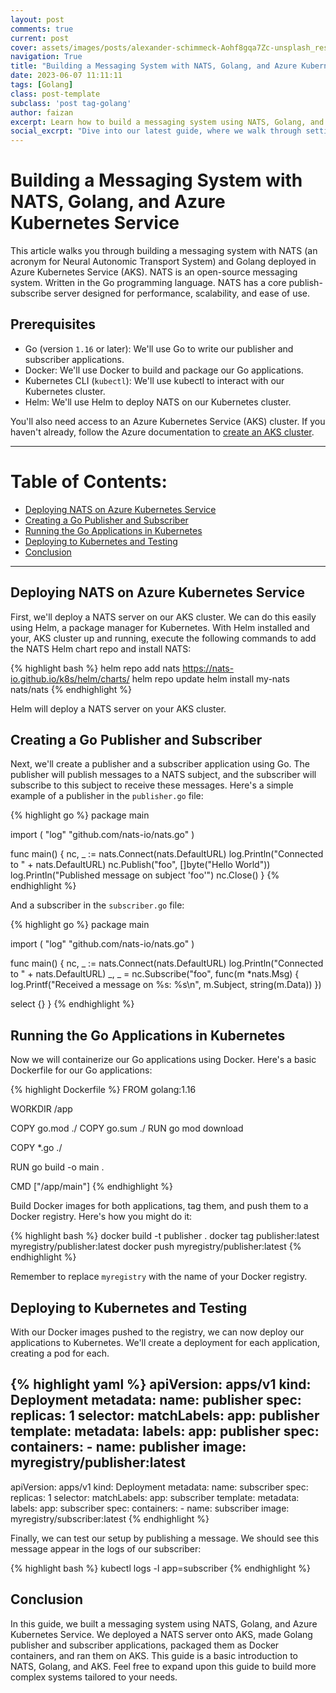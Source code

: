 ```yaml
---
layout: post
comments: true
current: post
cover: assets/images/posts/alexander-schimmeck-Aohf8gqa7Zc-unsplash_resized.webp
navigation: True
title: "Building a Messaging System with NATS, Golang, and Azure Kubernetes Service"
date: 2023-06-07 11:11:11
tags: [Golang]
class: post-template
subclass: 'post tag-golang'
author: faizan
excerpt: Learn how to build a messaging system using NATS, Golang, and Azure Kubernetes Service in our step-by-step guide.
social_excrpt: "Dive into our latest guide, where we walk through setting up a messaging system with #NATS, #Golang, and #Azure #Kubernetes Service. Learn to deploy a NATS server, build Golang publisher and subscriber applications, package them as #Docker #containers, and run them on #AKS!"
---
```


# Building a Messaging System with NATS, Golang, and Azure Kubernetes Service

This article walks you through building a messaging system with NATS (an acronym for Neural Autonomic Transport System) and Golang deployed in Azure Kubernetes Service (AKS). NATS is an open-source messaging system. Written in the Go programming language. NATS has a core publish-subscribe server designed for performance, scalability, and ease of use.

## Prerequisites

- Go (version `1.16` or later): We'll use Go to write our publisher and subscriber applications.
- Docker: We'll use Docker to build and package our Go applications.
- Kubernetes CLI (`kubectl`): We'll use kubectl to interact with our Kubernetes cluster.
- Helm: We'll use Helm to deploy NATS on our Kubernetes cluster.

You'll also need access to an Azure Kubernetes Service (AKS) cluster. If you haven't already, follow the Azure documentation to [create an AKS cluster](https://docs.microsoft.com/en-us/azure/aks/intro-kubernetes).

***

# Table of Contents:

* [Deploying NATS on Azure Kubernetes Service](#deploying-nats-on-azure-kubernetes-service)
* [Creating a Go Publisher and Subscriber](#creating-a-go-publisher-and-subscriber)
* [Running the Go Applications in Kubernetes](#running-the-go-applications-in-kubernetes)
* [Deploying to Kubernetes and Testing](#deploying-to-kubernetes-and-testing)
* [Conclusion](#conclusion)

***


## Deploying NATS on Azure Kubernetes Service

First, we'll deploy a NATS server on our AKS cluster. We can do this easily using Helm, a package manager for Kubernetes. With Helm installed and your, AKS cluster up and running, execute the following commands to add the NATS Helm chart repo and install NATS:

{% highlight bash %}
helm repo add nats https://nats-io.github.io/k8s/helm/charts/
helm repo update
helm install my-nats nats/nats
{% endhighlight %}

Helm will deploy a NATS server on your AKS cluster.

## Creating a Go Publisher and Subscriber

Next, we'll create a publisher and a subscriber application using Go. The publisher will publish messages to a NATS subject, and the subscriber will subscribe to this subject to receive these messages. Here's a simple example of a publisher in the `publisher.go` file:

{% highlight go %}
package main

import (
  "log"
  "github.com/nats-io/nats.go"
)

func main() {
  nc, _ := nats.Connect(nats.DefaultURL)
  log.Println("Connected to " + nats.DefaultURL)
  nc.Publish("foo", []byte("Hello World"))
  log.Println("Published message on subject 'foo'")
  nc.Close()
}
{% endhighlight %}

And a subscriber in the `subscriber.go` file:

{% highlight go %}
package main

import (
  "log"
  "github.com/nats-io/nats.go"
)

func main() {
  nc, _ := nats.Connect(nats.DefaultURL)
  log.Println("Connected to " + nats.DefaultURL)
  _, _ = nc.Subscribe("foo", func(m *nats.Msg) {
    log.Printf("Received a message on %s: %s\n", m.Subject, string(m.Data))
  })

  select {}
}
{% endhighlight %}

## Running the Go Applications in Kubernetes

Now we will containerize our Go applications using Docker. Here's a basic Dockerfile for our Go applications:

{% highlight Dockerfile %}
FROM golang:1.16

WORKDIR /app

COPY go.mod ./
COPY go.sum ./
RUN go mod download

COPY *.go ./

RUN go build -o main .

CMD ["/app/main"]
{% endhighlight %}

Build Docker images for both applications, tag them, and push them to a Docker registry. Here's how you might do it:

{% highlight bash %}
docker build -t publisher .
docker tag publisher:latest myregistry/publisher:latest
docker push myregistry/publisher:latest
{% endhighlight %}

Remember to replace `myregistry` with the name of your Docker registry.

## Deploying to Kubernetes and Testing

With our Docker images pushed to the registry, we can now deploy our applications to Kubernetes. We'll create a deployment for each application, creating a pod for each.

{% highlight yaml %}
apiVersion: apps/v1
kind: Deployment
metadata:
  name: publisher
spec:
  replicas: 1
  selector:
    matchLabels:
      app: publisher
  template:
    metadata:
      labels:
        app: publisher
    spec:
      containers:
        - name: publisher
          image: myregistry/publisher:latest
---
apiVersion: apps/v1
kind: Deployment
metadata:
  name: subscriber
spec:
  replicas: 1
  selector:
    matchLabels:
      app: subscriber
  template:
    metadata:
      labels:
        app: subscriber
    spec:
      containers:
        - name: subscriber
          image: myregistry/subscriber:latest
{% endhighlight %}

Finally, we can test our setup by publishing a message. We should see this message appear in the logs of our subscriber:

{% highlight bash %}
kubectl logs -l app=subscriber
{% endhighlight %}

## Conclusion

In this guide, we built a messaging system using NATS, Golang, and Azure Kubernetes Service. We deployed a NATS server onto AKS, made Golang publisher and subscriber applications, packaged them as Docker containers, and ran them on AKS. This guide is a basic introduction to NATS, Golang, and AKS. Feel free to expand upon this guide to build more complex systems tailored to your needs.